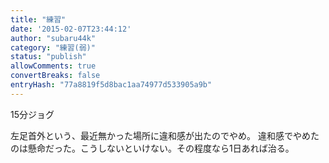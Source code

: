 ```yaml
---
title: "練習"
date: '2015-02-07T23:44:12'
author: "subaru44k"
category: "練習(弱)"
status: "publish"
allowComments: true
convertBreaks: false
entryHash: "77a8819f5d8bac1aa74977d533905a9b"
---
```

15分ジョグ

左足首外という、最近無かった場所に違和感が出たのでやめ。
違和感でやめたのは懸命だった。こうしないといけない。その程度なら1日あれば治る。
